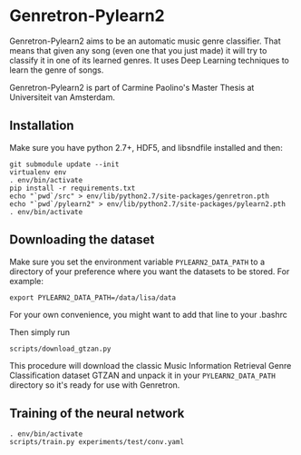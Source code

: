 Genretron-Pylearn2
==================

Genretron-Pylearn2 aims to be an automatic music genre classifier. That means that given any song (even one that you just made) it will try to classify it in one of its learned genres. It uses Deep Learning techniques to learn the genre of songs.

Genretron-Pylearn2 is part of Carmine Paolino's Master Thesis at Universiteit van Amsterdam.

Installation
------------

Make sure you have python 2.7+, HDF5, and libsndfile installed and then:

    git submodule update --init
    virtualenv env
    . env/bin/activate
    pip install -r requirements.txt
    echo "`pwd`/src" > env/lib/python2.7/site-packages/genretron.pth
    echo "`pwd`/pylearn2" > env/lib/python2.7/site-packages/pylearn2.pth
    . env/bin/activate

Downloading the dataset
-----------------------

Make sure you set the environment variable `PYLEARN2_DATA_PATH` to a directory of your preference where you want the datasets to be stored. For example:

    export PYLEARN2_DATA_PATH=/data/lisa/data

For your own convenience, you might want to add that line to your .bashrc

Then simply run

    scripts/download_gtzan.py

This procedure will download the classic Music Information Retrieval Genre Classification dataset GTZAN and unpack it in your `PYLEARN2_DATA_PATH` directory so it's ready for use with Genretron.

Training of the neural network
------------------------------

	. env/bin/activate
    scripts/train.py experiments/test/conv.yaml
